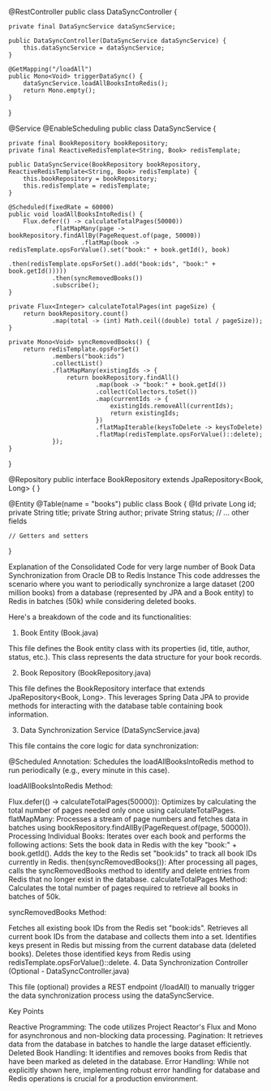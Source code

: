 @RestController 
public class DataSyncController {

    private final DataSyncService dataSyncService;

    public DataSyncController(DataSyncService dataSyncService) {
        this.dataSyncService = dataSyncService;
    }

    @GetMapping("/loadAll")
    public Mono<Void> triggerDataSync() {
        dataSyncService.loadAllBooksIntoRedis();
        return Mono.empty();
    }
}


@Service
@EnableScheduling
public class DataSyncService {

    private final BookRepository bookRepository;
    private final ReactiveRedisTemplate<String, Book> redisTemplate;

    public DataSyncService(BookRepository bookRepository, ReactiveRedisTemplate<String, Book> redisTemplate) {
        this.bookRepository = bookRepository;
        this.redisTemplate = redisTemplate;
    }

    @Scheduled(fixedRate = 60000)
    public void loadAllBooksIntoRedis() {
        Flux.defer(() -> calculateTotalPages(50000))
                .flatMapMany(page -> bookRepository.findAllBy(PageRequest.of(page, 50000))
                        .flatMap(book -> redisTemplate.opsForValue().set("book:" + book.getId(), book)
                                .then(redisTemplate.opsForSet().add("book:ids", "book:" + book.getId()))))
                .then(syncRemovedBooks())
                .subscribe();
    }

    private Flux<Integer> calculateTotalPages(int pageSize) {
        return bookRepository.count()
                .map(total -> (int) Math.ceil((double) total / pageSize));
    }

    private Mono<Void> syncRemovedBooks() {
        return redisTemplate.opsForSet()
                .members("book:ids")
                .collectList()
                .flatMapMany(existingIds -> {
                    return bookRepository.findAll()
                            .map(book -> "book:" + book.getId())
                            .collect(Collectors.toSet())
                            .map(currentIds -> {
                                existingIds.removeAll(currentIds);
                                return existingIds;
                            })
                            .flatMapIterable(keysToDelete -> keysToDelete)
                            .flatMap(redisTemplate.opsForValue()::delete);
                });
    }
}


@Repository
public interface BookRepository extends JpaRepository<Book, Long> {
}


@Entity
@Table(name = "books")
public class Book {
    @Id
    private Long id;
    private String title;
    private String author;
    private String status; // ... other fields

    // Getters and setters
}

Explanation of the Consolidated Code for very large number of Book Data Synchronization from Oracle DB to Redis Instance
This code addresses the scenario where you want to periodically synchronize a large dataset (200 million books) from a database (represented by JPA and a Book entity) to Redis in batches (50k) while considering deleted books.

Here's a breakdown of the code and its functionalities:

1. Book Entity (Book.java)

This file defines the Book entity class with its properties (id, title, author, status, etc.). This class represents the data structure for your book records.

2. Book Repository (BookRepository.java)

This file defines the BookRepository interface that extends JpaRepository<Book, Long>. This leverages Spring Data JPA to provide methods for interacting with the database table containing book information.

3. Data Synchronization Service (DataSyncService.java)

This file contains the core logic for data synchronization:

@Scheduled Annotation: Schedules the loadAllBooksIntoRedis method to run periodically (e.g., every minute in this case).

loadAllBooksIntoRedis Method:

Flux.defer(() -> calculateTotalPages(50000)): Optimizes by calculating the total number of pages needed only once using calculateTotalPages.
flatMapMany: Processes a stream of page numbers and fetches data in batches using bookRepository.findAllBy(PageRequest.of(page, 50000)).
Processing Individual Books: Iterates over each book and performs the following actions:
Sets the book data in Redis with the key "book:" + book.getId().
Adds the key to the Redis set "book:ids" to track all book IDs currently in Redis.
then(syncRemovedBooks()): After processing all pages, calls the syncRemovedBooks method to identify and delete entries from Redis that no longer exist in the database.
calculateTotalPages Method: Calculates the total number of pages required to retrieve all books in batches of 50k.

syncRemovedBooks Method:

Fetches all existing book IDs from the Redis set "book:ids".
Retrieves all current book IDs from the database and collects them into a set.
Identifies keys present in Redis but missing from the current database data (deleted books).
Deletes those identified keys from Redis using redisTemplate.opsForValue()::delete.
4. Data Synchronization Controller (Optional - DataSyncController.java)

This file (optional) provides a REST endpoint (/loadAll) to manually trigger the data synchronization process using the dataSyncService.

Key Points

Reactive Programming: The code utilizes Project Reactor's Flux and Mono for asynchronous and non-blocking data processing.
Pagination: It retrieves data from the database in batches to handle the large dataset efficiently.
Deleted Book Handling: It identifies and removes books from Redis that have been marked as deleted in the database.
Error Handling: While not explicitly shown here, implementing robust error handling for database and Redis operations is crucial for a production environment.
